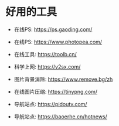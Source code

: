 # 好用的工具

- 在线PS: https://ps.gaoding.com/
- 在线PS: https://www.photopea.com/

- 在线工具: https://toolb.cn/

- 科学上网: https://v2sx.com/

- 图片背景消除: https://www.remove.bg/zh

- 在线图片压缩: https://tinypng.com/

- 导航站点: https://pidoutv.com/
- 导航站点: https://baoerhe.cn/hotnews/